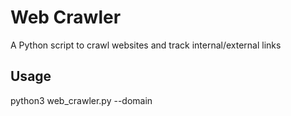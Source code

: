 # Web Crawler
A Python script to crawl websites and track internal/external links

## Usage
python3 web_crawler.py --domain <url>
